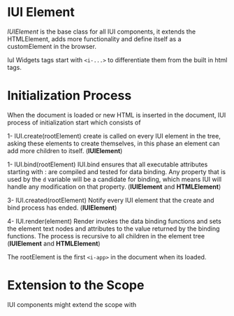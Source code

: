 # IUI Element

*IUIElement* is the base class for all IUI components, it extends the HTMLElement, adds more functionality and define itself as a customElement in the browser.

IuI Widgets tags start with `<i-...>` to differentiate them from the built in html tags.

# Initialization Process

When the document is loaded or new HTML is inserted in the document, IUI process of initialization start which consists of

1- IUI.create(rootElement) 
    create is called on every IUI element in the tree, asking these elements to create themselves, in this phase an element can add more children to itself. (**IUIElement**)

1- IUI.bind(rootElement)
    IUI.bind ensures that all executable attributes starting with : are compiled and tested for data binding.
    Any property that is used by the `d` variable will be a candidate for binding, which means IUI will handle any modification on that property. (**IUIElement** and **HTMLElement**)

3- IUI.created(rootElement)
    Notify every IUI element that the create and bind process has ended. (**IUIElement**)

4- IUI.render(element)
    Render invokes the data binding functions and sets the element text nodes and attributes to the value returned by the binding functions. The process is recursive to all children in the element tree (**IUIElement** and **HTMLElement**)

The rootElement is the first `<i-app>` in the document when its loaded.


# Extension to the Scope

IUI components might extend the scope with 